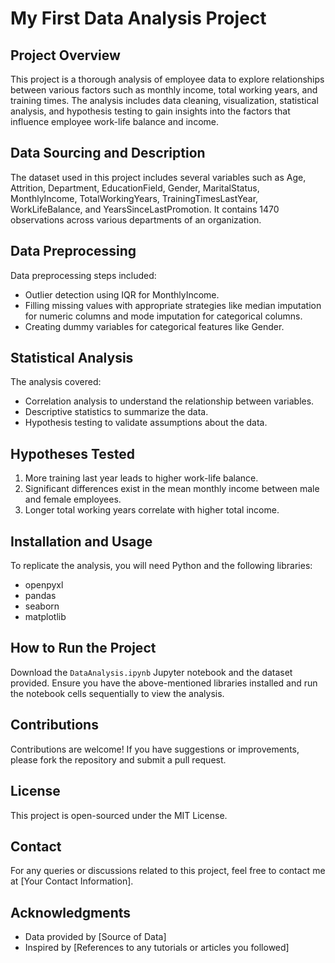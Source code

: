 # My First Data Analysis Project

## Project Overview
This project is a thorough analysis of employee data to explore relationships between various factors such as monthly income, total working years, and training times. The analysis includes data cleaning, visualization, statistical analysis, and hypothesis testing to gain insights into the factors that influence employee work-life balance and income.

## Data Sourcing and Description
The dataset used in this project includes several variables such as Age, Attrition, Department, EducationField, Gender, MaritalStatus, MonthlyIncome, TotalWorkingYears, TrainingTimesLastYear, WorkLifeBalance, and YearsSinceLastPromotion. It contains 1470 observations across various departments of an organization.

## Data Preprocessing
Data preprocessing steps included:
- Outlier detection using IQR for MonthlyIncome.
- Filling missing values with appropriate strategies like median imputation for numeric columns and mode imputation for categorical columns.
- Creating dummy variables for categorical features like Gender.

## Statistical Analysis
The analysis covered:
- Correlation analysis to understand the relationship between variables.
- Descriptive statistics to summarize the data.
- Hypothesis testing to validate assumptions about the data.

## Hypotheses Tested
1. More training last year leads to higher work-life balance.
2. Significant differences exist in the mean monthly income between male and female employees.
3. Longer total working years correlate with higher total income.

## Installation and Usage
To replicate the analysis, you will need Python and the following libraries:
- openpyxl
- pandas
- seaborn
- matplotlib

## How to Run the Project
Download the `DataAnalysis.ipynb` Jupyter notebook and the dataset provided. Ensure you have the above-mentioned libraries installed and run the notebook cells sequentially to view the analysis.

## Contributions
Contributions are welcome! If you have suggestions or improvements, please fork the repository and submit a pull request.

## License
This project is open-sourced under the MIT License.

## Contact
For any queries or discussions related to this project, feel free to contact me at [Your Contact Information].

## Acknowledgments
- Data provided by [Source of Data]
- Inspired by [References to any tutorials or articles you followed]
